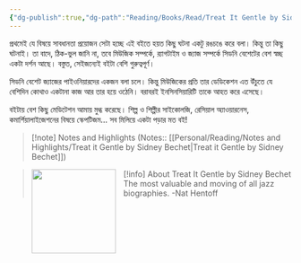 ```yaml
---
{"dg-publish":true,"dg-path":"Reading/Books/Read/Treat It Gentle by Sidney Bechet.md","permalink":"/reading/books/read/treat-it-gentle-by-sidney-bechet/","title":"Treat It Gentle","metatags":{"og:image":"https://images-na.ssl-images-amazon.com/images/S/compressed.photo.goodreads.com/books/1188228956i/1780186.jpg"},"tags":["autobiography","history","music"]}
---
```



প্রথমেই যে বিষয়ে সাবধানতা প্রয়োজন সেটা হচ্ছে এই বইতে হয়ত কিছু ঘটনা একটু রঙচঙে করে বলা। কিন্তু তা কিছু ঘটনাই। তা বাদে, ঠিক-ভুল জানি না, তবে মিউজিক সম্পর্কে, র‍্যাগটাইম ও জ্যাজ সম্পর্কে সিডনি বেশেটের বেশ স্বচ্ছ একটা দর্শন আছে। বস্তুত, সেইজন্যেই বইটা বেশি গুরুত্বপূর্ণ।  
  
সিডনি বেশেট জ্যাজের পাইওনিয়ারদের একজন বলা চলে। কিন্তু মিউজিকের প্রতি তার ডেডিকেশন এত উঁচুতে যে বেশিদিন কোথাও একটানা কাজ আর তার হয়ে ওঠেনি। বরাবরই ইনসিনসিয়ারিটি তাকে আহত করে এসেছে।  
  
বইটায় বেশ কিছু মেডিটেশন আমায় মুগ্ধ করেছে। শিল্প ও শিল্পীর সাইকোলজি, রেসিয়াল অ্যাওয়ারনেস, কমার্শিয়ালাইজেশনের বিষয়ে স্কেপটিজম… সব মিলিয়ে একটা পড়ার মত বই!

> [!note] Notes and Highlights
> (Notes:: [[Personal/Reading/Notes and Highlights/Treat it Gentle by Sidney Bechet\|Treat it Gentle by Sidney Bechet]])

> [!info] About Treat It Gentle by Sidney Bechet
><img src="https://books.google.com/books/content?id=DB_ymgEACAAJ&printsec=frontcover&img=1&zoom=1&source=gbs_api" style="float: left; margin-right: 1em;width: 150px; height: auto;" /> The most valuable and moving of all jazz biographies. -Nat Hentoff
